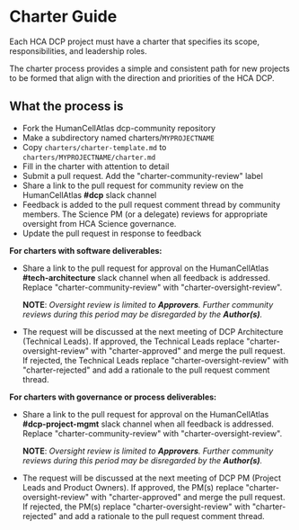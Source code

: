 # Charter Guide

Each HCA DCP project must have a charter that specifies its scope, responsibilities, and leadership roles.

The charter process provides a simple and consistent path for new projects to be formed that align with the direction and priorities of the HCA DCP.


## What the process is
  - Fork the HumanCellAtlas dcp-community repository
  - Make a subdirectory named charters/`MYPROJECTNAME`
  - Copy `charters/charter-template.md` to `charters/MYPROJECTNAME/charter.md`
  - Fill in the charter with attention to detail
  - Submit a pull request. Add the "charter-community-review" label
  - Share a link to the pull request for community review on the HumanCellAtlas **#dcp** slack channel
  - Feedback is added to the pull request comment thread by community members. The Science PM (or a delegate) reviews for appropriate oversight from HCA Science governance.
  - Update the pull request in response to feedback

  **For charters with software deliverables:**

  - Share a link to the pull request for approval on the HumanCellAtlas **#tech-architecture** slack channel when all feedback is addressed. Replace "charter-community-review" with "charter-oversight-review".

    **NOTE**: *Oversight review is limited to **Approvers**. Further community reviews during this period may be disregarded by the **Author(s)**.*
     
  - The request will be discussed at the next meeting of DCP Architecture (Technical Leads). If approved, the Technical Leads replace "charter-oversight-review" with "charter-approved" and merge the pull request. If rejected, the Technical Leads replace "charter-oversight-review" with "charter-rejected" and add a rationale to the pull request comment thread.

  **For charters with governance or process deliverables:**

  - Share a link to the pull request for approval on the HumanCellAtlas **#dcp-project-mgmt** slack channel when all feedback is addressed. Replace "charter-community-review" with "charter-oversight-review".

    **NOTE**: *Oversight review is limited to **Approvers**. Further community reviews during this period may be disregarded by the **Author(s)**.*

  - The request will be discussed at the next meeting of DCP PM (Project Leads and Product Owners). If approved, the PM(s) replace "charter-oversight-review" with "charter-approved" and merge the pull request. If rejected, the PM(s) replace "charter-oversight-review" with "charter-rejected" and add a rationale to the pull request comment thread.
